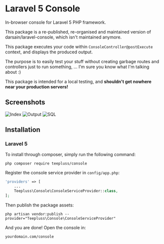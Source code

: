 # Laravel 5 Console

In-browser console for Laravel 5 PHP framework.

This package is a re-published, re-organised and maintained version of darsain/laravel-console, which isn't maintained anymore.

This package executes your code within `ConsoleController@postExecute` context, and displays the produced output.

The purpose is to easily test your stuff without creating garbage routes and controllers just to run something, ...
I'm sure you know what I'm talking about :)

This package is intended for a local testing, and **shouldn't get nowhere near your production servers!**

## Screenshots

![Index](http://i.imgur.com/SaDPurm.png)
![Output](http://i.imgur.com/YezliAi.png)
![SQL](http://i.imgur.com/BLs7wnW.png)

## Installation

### Laravel 5

To install through composer, simply run the following command:

```
php composer require teepluss/console
```

Register the console service provider in `config/app.php`:

```php
'providers' => [
	...
	Teepluss\Console\ConsoleServiceProvider::class,
];
```

Then publish the package assets:

```
php artisan vendor:publish --provider="Teepluss\Console\ConsoleServiceProvider"
```

And you are done! Open the console in:

```
yourdomain.com/console
```
